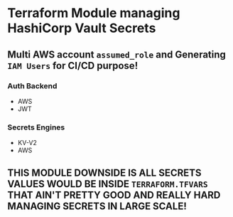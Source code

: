 # Terraform Module managing HashiCorp Vault Secrets

## Multi AWS account `assumed_role` and Generating `IAM Users` for CI/CD purpose!

### Auth Backend

- AWS
- JWT

### Secrets Engines

- KV-V2
- AWS

## THIS MODULE DOWNSIDE IS ALL SECRETS VALUES WOULD BE INSIDE `TERRAFORM.TFVARS` THAT AIN'T PRETTY GOOD AND REALLY HARD MANAGING SECRETS IN LARGE SCALE!